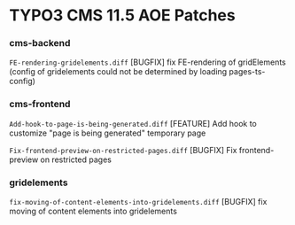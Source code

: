 # TYPO3 CMS 11.5 AOE Patches

### cms-backend

`FE-rendering-gridelements.diff`
[BUGFIX] fix FE-rendering of gridElements (config of gridelements could not be determined by loading pages-ts-config)


### cms-frontend

`Add-hook-to-page-is-being-generated.diff`
[FEATURE] Add hook to customize "page is being generated" temporary page

`Fix-frontend-preview-on-restricted-pages.diff`
[BUGFIX] Fix frontend-preview on restricted pages


### gridelements

`fix-moving-of-content-elements-into-gridelements.diff`
[BUGFIX] fix moving of content elements into gridelements